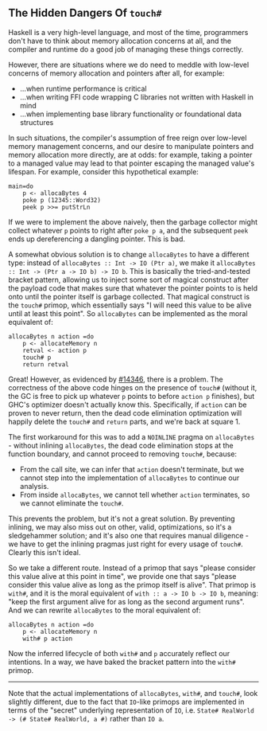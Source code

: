 ## The Hidden Dangers Of `touch#`


Haskell is a very high-level language, and most of the time, programmers don't have to think about memory allocation concerns at all, and the compiler and runtime do a good job of managing these things correctly.


However, there are situations where we do need to meddle with low-level concerns of memory allocation and pointers after all, for example:

- ...when runtime performance is critical
- ...when writing FFI code wrapping C libraries not written with Haskell in mind
- ...when implementing base library functionality or foundational data structures


In such situations, the compiler's assumption of free reign over low-level memory management concerns, and our desire to manipulate pointers and memory allocation more directly, are at odds: for example, taking a pointer to a managed value may lead to that pointer escaping the managed value's lifespan. For example, consider this hypothetical example:

```
main=do
    p <- allocaBytes 4
    poke p (12345::Word32)
    peek p >>= putStrLn
```


If we were to implement the above naively, then the garbage collector might collect whatever `p` points to right after `poke p a`, and the subsequent `peek` ends up dereferencing a dangling pointer. This is bad.


A somewhat obvious solution is to change `allocaBytes` to have a different type: instead of `allocaBytes :: Int -> IO (Ptr a)`, we make it `allocaBytes :: Int -> (Ptr a -> IO b) -> IO b`. This is basically the tried-and-tested bracket pattern, allowing us to inject some sort of magical construct after the payload code that makes sure that whatever the pointer points to is held onto until the pointer itself is garbage collected. That magical construct is the `touch#` primop, which essentially says "I will need this value to be alive until at least this point". So `allocaBytes` can be implemented as the moral equivalent of:

```
allocaBytes n action =do
    p <- allocateMemory n
    retval <- action p
    touch# p
    return retval
```


Great! However, as evidenced by [\#14346](https://gitlab.haskell.org//ghc/ghc/issues/14346), there is a problem. The correctness of the above code hinges on the presence of `touch#` (without it, the GC is free to pick up whatever `p` points to before `action p` finishes), but GHC's optimizer doesn't actually know this. Specifically, if `action` can be proven to never return, then the dead code elimination optimization will happily delete the `touch#` and `return` parts, and we're back at square 1.


The first workaround for this was to add a `NOINLINE` pragma on `allocaBytes` - without inlining `allocaBytes`, the dead code elimination stops at the function boundary, and cannot proceed to removing `touch#`, because:

- From the call site, we can infer that `action` doesn't terminate, but we cannot step into the implementation of `allocaBytes` to continue our analysis.
- From inside `allocaBytes`, we cannot tell whether `action` terminates, so we cannot eliminate the `touch#`.


This prevents the problem, but it's not a great solution. By preventing inlining, we may also miss out on other, valid, optimizations, so it's a sledgehammer solution; and it's also one that requires manual diligence - we have to get the inlining pragmas just right for every usage of `touch#`. Clearly this isn't ideal.


So we take a different route. Instead of a primop that says "please consider this value alive at this point in time", we provide one that says "please consider this value alive as long as the primop itself is alive". That primop is `with#`, and it is the moral equivalent of `with :: a -> IO b -> IO b`, meaning: "keep the first argument alive for as long as the second argument runs". And we can rewrite `allocaBytes` to the moral equivalent of:

```
allocaBytes n action =do
    p <- allocateMemory n
    with# p action
```


Now the inferred lifecycle of both `with#` and `p` accurately reflect our intentions. In a way, we have baked the bracket pattern into the `with#` primop.

---


Note that the actual implementations of `allocaBytes`, `with#`, and `touch#`, look slightly different, due to the fact that `IO`-like primops are implemented in terms of the "secret" underlying representation of `IO`, i.e. `State# RealWorld -> (# State# RealWorld, a #)` rather than `IO a`.
